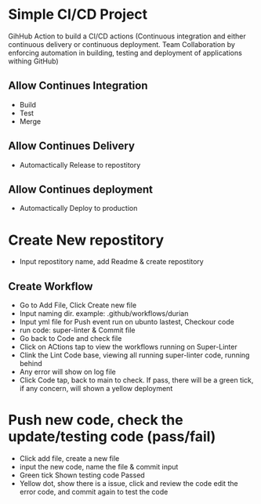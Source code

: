 
# Simple CI/CD Project

GihHub Action to build a CI/CD actions
(Continuous integration and either continuous delivery or continuous deployment. Team Collaboration by enforcing automation in building, testing and deployment of applications withing GitHub)



## Allow Continues Integration 

- Build 
- Test
- Merge

## Allow Continues Delivery

- Automactically Release to repostitory 

## Allow Continues deployment 

- Automactically Deploy to production

# Create New repostitory

- Input repostitory name, add Readme & create repostitory

## Create Workflow
- Go to Add File, Click Create new file
- Input  naming dir. example:  .github/workflows/durian
- Input yml file for Push event run on ubunto lastest, Checkour code
- run code: super-linter & Commit file
- Go back to Code and check file 
- Click on ACtions tap to view the workflows running on Super-Linter
- Clink the Lint Code base, viewing all running super-linter code, running behind
- Any error will show on log file
- Click Code tap, back to main to check. If pass, there will be a green tick, if any concern, will shown a yellow deployment

# Push new code, check the update/testing code (pass/fail)
- Click add file, create a new file
- input the new code, name the file & commit input
- Green tick Shown testing code Passed
- Yellow dot, show there is a issue, click and review the code
edit the error code, and commit again to test the code







  
